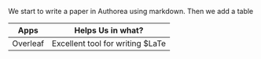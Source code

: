 We start to write a paper in Authorea using markdown. Then we add a table 

| Apps | Helps Us in what? |
|------|-------------------|
| Overleaf | Excellent tool for writing $LaTe